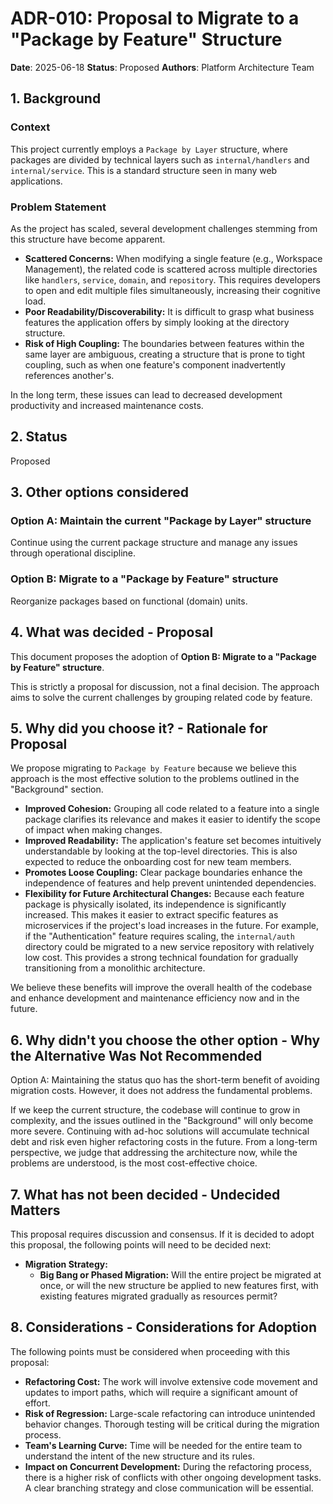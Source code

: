# ADR-010: Proposal to Migrate to a "Package by Feature" Structure

**Date**: 2025-06-18
**Status**: Proposed
**Authors**: Platform Architecture Team

## 1. Background

### Context

This project currently employs a `Package by Layer` structure, where packages are divided by technical layers such as `internal/handlers` and `internal/service`. This is a standard structure seen in many web applications.

### Problem Statement

As the project has scaled, several development challenges stemming from this structure have become apparent.

- **Scattered Concerns:** When modifying a single feature (e.g., Workspace Management), the related code is scattered across multiple directories like `handlers`, `service`, `domain`, and `repository`. This requires developers to open and edit multiple files simultaneously, increasing their cognitive load.
- **Poor Readability/Discoverability:** It is difficult to grasp what business features the application offers by simply looking at the directory structure.
- **Risk of High Coupling:** The boundaries between features within the same layer are ambiguous, creating a structure that is prone to tight coupling, such as when one feature's component inadvertently references another's.

In the long term, these issues can lead to decreased development productivity and increased maintenance costs.

## 2. Status

Proposed

## 3. Other options considered

### Option A: Maintain the current "Package by Layer" structure

Continue using the current package structure and manage any issues through operational discipline.

### Option B: Migrate to a "Package by Feature" structure

Reorganize packages based on functional (domain) units.

## 4. What was decided - Proposal

This document proposes the adoption of **Option B: Migrate to a "Package by Feature" structure**.

This is strictly a proposal for discussion, not a final decision. The approach aims to solve the current challenges by grouping related code by feature.

## 5. Why did you choose it? - Rationale for Proposal

We propose migrating to `Package by Feature` because we believe this approach is the most effective solution to the problems outlined in the "Background" section.

- **Improved Cohesion:** Grouping all code related to a feature into a single package clarifies its relevance and makes it easier to identify the scope of impact when making changes.
- **Improved Readability:** The application's feature set becomes intuitively understandable by looking at the top-level directories. This is also expected to reduce the onboarding cost for new team members.
- **Promotes Loose Coupling:** Clear package boundaries enhance the independence of features and help prevent unintended dependencies.
- **Flexibility for Future Architectural Changes:** Because each feature package is physically isolated, its independence is significantly increased. This makes it easier to extract specific features as microservices if the project's load increases in the future. For example, if the "Authentication" feature requires scaling, the `internal/auth` directory could be migrated to a new service repository with relatively low cost. This provides a strong technical foundation for gradually transitioning from a monolithic architecture.

We believe these benefits will improve the overall health of the codebase and enhance development and maintenance efficiency now and in the future.

## 6. Why didn't you choose the other option - Why the Alternative Was Not Recommended

Option A: Maintaining the status quo has the short-term benefit of avoiding migration costs. However, it does not address the fundamental problems.

If we keep the current structure, the codebase will continue to grow in complexity, and the issues outlined in the "Background" will only become more severe. Continuing with ad-hoc solutions will accumulate technical debt and risk even higher refactoring costs in the future. From a long-term perspective, we judge that addressing the architecture now, while the problems are understood, is the most cost-effective choice.

## 7. What has not been decided - Undecided Matters

This proposal requires discussion and consensus. If it is decided to adopt this proposal, the following points will need to be decided next:

- **Migration Strategy:**
  - **Big Bang or Phased Migration:** Will the entire project be migrated at once, or will the new structure be applied to new features first, with existing features migrated gradually as resources permit?

## 8. Considerations - Considerations for Adoption

The following points must be considered when proceeding with this proposal:

- **Refactoring Cost:** The work will involve extensive code movement and updates to import paths, which will require a significant amount of effort.
- **Risk of Regression:** Large-scale refactoring can introduce unintended behavior changes. Thorough testing will be critical during the migration process.
- **Team's Learning Curve:** Time will be needed for the entire team to understand the intent of the new structure and its rules.
- **Impact on Concurrent Development:** During the refactoring process, there is a higher risk of conflicts with other ongoing development tasks. A clear branching strategy and close communication will be essential.
